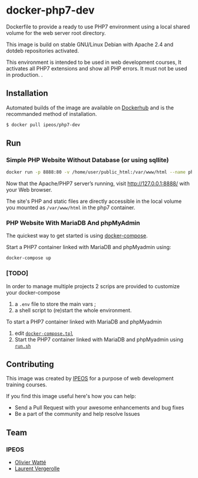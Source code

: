 # docker-php7-dev

Dockerfile to provide a ready to use PHP7 environment using a local shared volume for the web server root directory. 

This image is build on stable GNU/Linux Debian with Apache 2.4 and dotdeb repositories activated.

This environment is intended to be used in web development courses, It activates all PHP7 extensions and show all PHP errors. It must not be used in production. 
.

## Installation

Automated builds of the image are available on [Dockerhub](https://hub.docker.com/r/ipeos/php7-dev/) and is the recommanded method of installation.

```bash
$ docker pull ipeos/php7-dev
```
## Run

### Simple PHP Website Without Database (or using sqllite)

```bash
docker run -p 8888:80 -v /home/user/public_html:/var/www/html --name php7 ipeos/php7-dev
```
Now that the Apache/PHP7 server’s running, visit http://127.0.0.1:8888/ with your Web browser.

The site's PHP and static files are directly accessible in the local volume you mounted as `/var/www/html` in the php7 container.

### PHP Website With MariaDB And phpMyAdmin

The quickest way to get started is using  [docker-compose](https://docs.docker.com/compose/).

Start a PHP7 container linked with MariaDB and phpMyadmin using:

```bash
docker-compose up
```

### [TODO]

In order to manage multiple projects 2 scrips are provided to customize your docker-compose 

1. a `.env` file to store the main vars ;
2. a shell script to (re)start the whole environment.

To start a PHP7 container linked with MariaDB and phpMyadmin 

1. edit [`docker-compose.tpl`](docker-compose.tpl)
2. Start the PHP7 container linked with MariaDB and phpMyadmin using [`run.sh`](run.sh)


## Contributing

This image was created by [IPEOS](http://www.ipeos.com) for a purpose of web development training courses.

If you find this image useful here's how you can help:

* Send a Pull Request with your awesome enhancements and bug fixes
* Be a part of the community and help resolve Issues

## Team

### IPEOS 

* [Olivier Watté](https://github.com/owatte/)
* [Laurent Vergerolle](https://github.com/psychoz971/)
